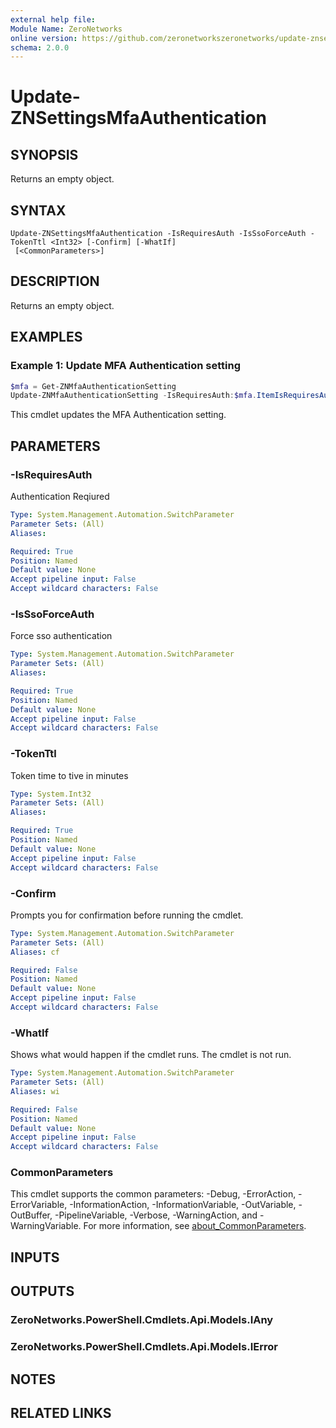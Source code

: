 ```yaml
---
external help file:
Module Name: ZeroNetworks
online version: https://github.com/zeronetworkszeronetworks/update-znsettingsmfaauthentication
schema: 2.0.0
---
```


# Update-ZNSettingsMfaAuthentication

## SYNOPSIS
Returns an empty object.

## SYNTAX

```
Update-ZNSettingsMfaAuthentication -IsRequiresAuth -IsSsoForceAuth -TokenTtl <Int32> [-Confirm] [-WhatIf]
 [<CommonParameters>]
```

## DESCRIPTION
Returns an empty object.

## EXAMPLES

### Example 1: Update MFA Authentication setting
```powershell
$mfa = Get-ZNMfaAuthenticationSetting
Update-ZNMfaAuthenticationSetting -IsRequiresAuth:$mfa.ItemIsRequiresAuth -IsSsoForceAuth:$mfa.ItemIsSsoForceAuth -TokenTtl 120
```

This cmdlet updates the MFA Authentication setting.

## PARAMETERS

### -IsRequiresAuth
Authentication Reqiured

```yaml
Type: System.Management.Automation.SwitchParameter
Parameter Sets: (All)
Aliases:

Required: True
Position: Named
Default value: None
Accept pipeline input: False
Accept wildcard characters: False
```

### -IsSsoForceAuth
Force sso authentication

```yaml
Type: System.Management.Automation.SwitchParameter
Parameter Sets: (All)
Aliases:

Required: True
Position: Named
Default value: None
Accept pipeline input: False
Accept wildcard characters: False
```

### -TokenTtl
Token time to tive in minutes

```yaml
Type: System.Int32
Parameter Sets: (All)
Aliases:

Required: True
Position: Named
Default value: None
Accept pipeline input: False
Accept wildcard characters: False
```

### -Confirm
Prompts you for confirmation before running the cmdlet.

```yaml
Type: System.Management.Automation.SwitchParameter
Parameter Sets: (All)
Aliases: cf

Required: False
Position: Named
Default value: None
Accept pipeline input: False
Accept wildcard characters: False
```

### -WhatIf
Shows what would happen if the cmdlet runs.
The cmdlet is not run.

```yaml
Type: System.Management.Automation.SwitchParameter
Parameter Sets: (All)
Aliases: wi

Required: False
Position: Named
Default value: None
Accept pipeline input: False
Accept wildcard characters: False
```

### CommonParameters
This cmdlet supports the common parameters: -Debug, -ErrorAction, -ErrorVariable, -InformationAction, -InformationVariable, -OutVariable, -OutBuffer, -PipelineVariable, -Verbose, -WarningAction, and -WarningVariable. For more information, see [about_CommonParameters](http://go.microsoft.com/fwlink/?LinkID=113216).

## INPUTS

## OUTPUTS

### ZeroNetworks.PowerShell.Cmdlets.Api.Models.IAny

### ZeroNetworks.PowerShell.Cmdlets.Api.Models.IError

## NOTES

## RELATED LINKS

